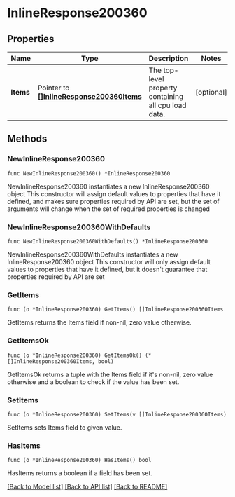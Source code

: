 # InlineResponse200360

## Properties

Name | Type | Description | Notes
------------ | ------------- | ------------- | -------------
**Items** | Pointer to [**[]InlineResponse200360Items**](InlineResponse200360Items.md) | The top-level property containing all cpu load data. | [optional] 

## Methods

### NewInlineResponse200360

`func NewInlineResponse200360() *InlineResponse200360`

NewInlineResponse200360 instantiates a new InlineResponse200360 object
This constructor will assign default values to properties that have it defined,
and makes sure properties required by API are set, but the set of arguments
will change when the set of required properties is changed

### NewInlineResponse200360WithDefaults

`func NewInlineResponse200360WithDefaults() *InlineResponse200360`

NewInlineResponse200360WithDefaults instantiates a new InlineResponse200360 object
This constructor will only assign default values to properties that have it defined,
but it doesn't guarantee that properties required by API are set

### GetItems

`func (o *InlineResponse200360) GetItems() []InlineResponse200360Items`

GetItems returns the Items field if non-nil, zero value otherwise.

### GetItemsOk

`func (o *InlineResponse200360) GetItemsOk() (*[]InlineResponse200360Items, bool)`

GetItemsOk returns a tuple with the Items field if it's non-nil, zero value otherwise
and a boolean to check if the value has been set.

### SetItems

`func (o *InlineResponse200360) SetItems(v []InlineResponse200360Items)`

SetItems sets Items field to given value.

### HasItems

`func (o *InlineResponse200360) HasItems() bool`

HasItems returns a boolean if a field has been set.


[[Back to Model list]](../README.md#documentation-for-models) [[Back to API list]](../README.md#documentation-for-api-endpoints) [[Back to README]](../README.md)


